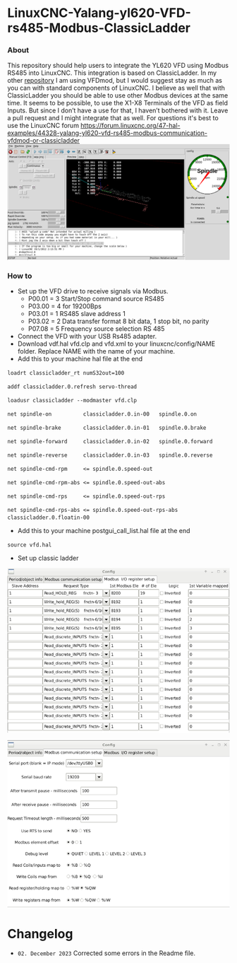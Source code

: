 # LinuxCNC-Yalang-yl620-VFD-rs485-Modbus-ClassicLadder

### About

This repository should help users to integrate the YL620 VFD using Modbus RS485 into LinuxCNC. This integration is based on ClassicLadder. In my other [repository](https://github.com/xsnoopy/LinuxCNC-Yalang-yl620-VFD-rs485-Modbus---VFDmod) I am using VFDmod, but I would suggest stay as much as you can with standard components of LinuxCNC. I believe as well that with ClassicLadder you should be able to use other Modbus devices at the same time. It seems to be possible, to use the X1-X8 Terminals of the VFD as field Inputs. But since I don’t have a use for that, I haven’t bothered with it. Leave a pull request and I might integrate that as well. For questions it's best to use the LinuxCNC forum https://forum.linuxcnc.org/47-hal-examples/44328-yalang-yl620-vfd-rs485-modbus-communication-vfdmod-or-classicladder
![](axis.png)

### How to

- Set up the VFD drive to receive signals via Modbus. 
  - P00.01 = 3  Start/Stop command source RS485
  - P03.00 = 4  for 19200Bps
  - P03.01 = 1  RS485 slave address 1
  - P03.02 =  2  Data transfer format 8 bit data, 1 stop bit, no parity
  - P07.08 =  5  Frequency source selection RS 485
- Connect the VFD with your USB Rs485 adapter.
- Download vdf.hal vfd.clp and vfd.xml to your linuxcnc/config/NAME folder. Replace NAME with the name of your machine. 
- Add this to your machine hal file at the end

`loadrt classicladder_rt numS32out=100`

`addf classicladder.0.refresh servo-thread`

`loadusr classicladder --modmaster vfd.clp`

`net spindle-on          classicladder.0.in-00   spindle.0.on`

`net spindle-brake       classicladder.0.in-01   spindle.0.brake`

`net spindle-forward     classicladder.0.in-02   spindle.0.forward`

`net spindle-reverse     classicladder.0.in-03   spindle.0.reverse`

`net spindle-cmd-rpm     <= spindle.0.speed-out`

`net spindle-cmd-rpm-abs <= spindle.0.speed-out-abs`

`net spindle-cmd-rps     <= spindle.0.speed-out-rps`

`net spindle-cmd-rps-abs <= spindle.0.speed-out-rps-abs classicladder.0.floatin-00`

- Add this to your machine postgui_call_list.hal file at the end

`source vfd.hal`
 
 - Set up classic ladder 
 
 ![](register.png) 
 
 ![](Config.png)


# Changelog
- `02. December 2023` Corrected some errors in the Readme file. 
